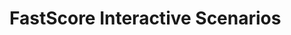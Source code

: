 # FastScore Interactive Scenarios




<script src="//katacoda.com/embed.js"></script>
<div id="katacoda-scenario-1"
    data-katacoda-id="opendatagroup/fastscore-over-rest"
    data-katacoda-color="004d7f"
    style="height: 600px; padding-top: 20px;"></div>